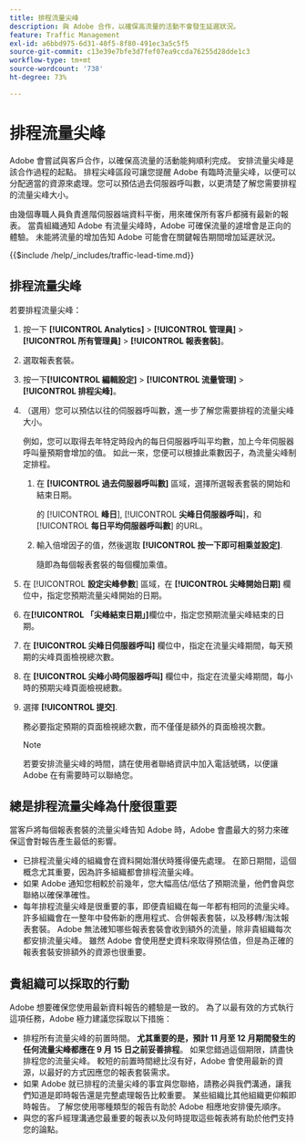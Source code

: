 ```yaml
---
title: 排程流量尖峰
description: 與 Adobe 合作，以確保高流量的活動不會發生延遲狀況。
feature: Traffic Management
exl-id: a6bbd975-6d31-40f5-8f80-491ec3a5c5f5
source-git-commit: c13e39e7bfe3d7fef07ea9ccda76255d28dde1c3
workflow-type: tm+mt
source-wordcount: '738'
ht-degree: 73%

---
```


# 排程流量尖峰

Adobe 會嘗試與客戶合作，以確保高流量的活動能夠順利完成。 安排流量尖峰是該合作過程的起點。 排程尖峰區段可讓您提醒 Adobe 有臨時流量尖峰，以便可以分配適當的資源來處理。您可以預估過去伺服器呼叫數，以更清楚了解您需要排程的流量尖峰大小。

由幾個專職人員負責進階伺服器端資料平衡，用來確保所有客戶都擁有最新的報表。 當貴組織通知 Adobe 有流量尖峰時，Adobe 可確保流量的遽增會是正向的體驗。 未能將流量的增加告知 Adobe 可能會在關鍵報告期間增加延遲狀況。

{{$include /help/_includes/traffic-lead-time.md}}

## 排程流量尖峰

若要排程流量尖峰：

1. 按一下 **[!UICONTROL Analytics]** > **[!UICONTROL 管理員]** > **[!UICONTROL 所有管理員]** > **[!UICONTROL 報表套裝]**。
1. 選取報表套裝。
1. 按一下&#x200B;**[!UICONTROL 編輯設定]** > **[!UICONTROL 流量管理]** > **[!UICONTROL 排程尖峰]**。
1. （選用）您可以預估以往的伺服器呼叫數，進一步了解您需要排程的流量尖峰大小。

   例如，您可以取得去年特定時段內的每日伺服器呼叫平均數，加上今年伺服器呼叫量預期會增加的值。 如此一來，您便可以根據此乘數因子，為流量尖峰制定排程。

   1. 在 **[!UICONTROL 過去伺服器呼叫數]** 區域，選擇所選報表套裝的開始和結束日期。

      的 [!UICONTROL **峰日**], [!UICONTROL **尖峰日伺服器呼叫**]，和 [!UICONTROL **每日平均伺服器呼叫數**] 的URL。

   1. 輸入倍增因子的值，然後選取 **[!UICONTROL 按一下即可相乘並設定]**.

      隨即為每個報表套裝的每個欄加乘值。
1. 在 [!UICONTROL **設定尖峰參數**] 區域，在 **[!UICONTROL 尖峰開始日期]** 欄位中，指定您預期流量尖峰開始的日期。
1. 在&#x200B;**[!UICONTROL 「尖峰結束日期」]**&#x200B;欄位中，指定您預期流量尖峰結束的日期。
1. 在 **[!UICONTROL 尖峰日伺服器呼叫]** 欄位中，指定在流量尖峰期間，每天預期的尖峰頁面檢視總次數。
1. 在 **[!UICONTROL 尖峰小時伺服器呼叫]** 欄位中，指定在流量尖峰期間，每小時的預期尖峰頁面檢視總數。
1. 選擇 **[!UICONTROL 提交]**.

   務必要指定預期的頁面檢視總次數，而不僅僅是額外的頁面檢視次數。

   >[!NOTE]
   >
   >若要安排流量尖峰的時間，請在使用者聯絡資訊中加入電話號碼，以便讓 Adobe 在有需要時可以聯絡您。

## 總是排程流量尖峰為什麼很重要

當客戶將每個報表套裝的流量尖峰告知 Adobe 時，Adobe 會盡最大的努力來確保這會對報告產生最低的影響。

* 已排程流量尖峰的組織會在資料開始潛伏時獲得優先處理。 在節日期間，這個概念尤其重要，因為許多組織都會排程流量尖峰。
* 如果 Adobe 通知您相較於前幾年，您大幅高估/低估了預期流量，他們會與您聯絡以確保準確性。
* 每年排程流量尖峰是很重要的事，即便貴組織在每一年都有相同的流量尖峰。 許多組織會在一整年中發佈新的應用程式、合併報表套裝，以及移轉/淘汰報表套裝。 Adobe 無法確知哪些報表套裝會收到額外的流量，除非貴組織每次都安排流量尖峰。 雖然 Adobe 會使用歷史資料來取得預估值，但是為正確的報表套裝安排額外的資源也很重要。

## 貴組織可以採取的行動

Adobe 想要確保您使用最新資料報告的體驗是一致的。 為了以最有效的方式執行這項任務，Adobe 極力建議您採取以下措施：

* 排程所有流量尖峰的前置時間。 **尤其重要的是，預計 11 月至 12 月期間發生的任何流量尖峰都應在 9 月 15 日之前妥善排程**。 如果您錯過這個期限，請盡快排程您的流量尖峰。 較短的前置時間總比沒有好，Adobe 會使用最新的資源，以最好的方式因應您的報表套裝需求。
* 如果 Adobe 就已排程的流量尖峰的事宜與您聯絡，請務必與我們溝通，讓我們知道是即時報告還是完整處理報告比較重要。 某些組織比其他組織更仰賴即時報告。 了解您使用哪種類型的報告有助於 Adobe 相應地安排優先順序。
* 與您的客戶經理溝通您最重要的報表以及何時提取這些報表將有助於他們支持您的論點。

